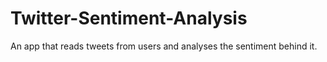 # Twitter-Sentiment-Analysis
An app that reads tweets from users and analyses the sentiment behind it.
